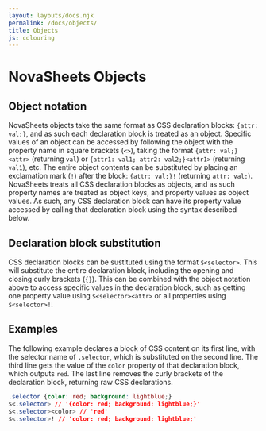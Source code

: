 ```yaml
---
layout: layouts/docs.njk
permalink: /docs/objects/
title: Objects
js: colouring
---
```

# NovaSheets Objects

## Object notation

NovaSheets objects take the same format as CSS declaration blocks: `{attr: val;}`, and as such each declaration block is treated as an object. Specific values of an object can be accessed by following the object with the property name in square brackets (`<>`), taking the format `{attr: val;}<attr>` (returning `val`) or `{attr1: val1; attr2: val2;}<attr1>` (returning `val1`), etc. The entire object contents can be substituted by placing an exclamation mark (`!`) after the block: `{attr: val;}!` (returning `attr: val;`). NovaSheets treats all CSS declaration blocks as objects, and as such property names are treated as object keys, and property values as object values. As such, any CSS declaration block can have its property value accessed by calling that declaration block using the syntax described below.

## Declaration block substitution

CSS declaration blocks can be sustituted using the format `$<selector>`. This will substitute the entire declaration block, including the opening and closing curly brackets (`{}`). This can be combined with the object notation above to access specific values in the declaration block, such as getting one property value using `$<selector><attr>` or all properties using `$<selector>!`.

## Examples

The following example declares a block of CSS content on its first line, with the selector name of `.selector`, which is substituted on the second line. The third line gets the value of the `color` property of that declaration block, which outputs `red`. The last line removes the curly brackets of the declaration block, returning raw CSS declarations.

```css
.selector {color: red; background: lightblue;}
$<.selector> // '{color: red; background: lightblue;}'
$<.selector><color> // 'red'
$<.selector>! // 'color: red; background: lightblue;'
```